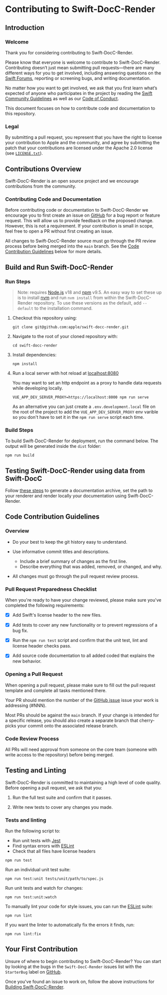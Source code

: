 # Contributing to Swift-DocC-Render

## Introduction

### Welcome

Thank you for considering contributing to Swift-DocC-Render.

Please know that everyone is welcome to contribute to Swift-DocC-Render.
Contributing doesn’t just mean submitting pull requests—there
are many different ways for you to get involved,
including answering questions on the 
[Swift Forums](https://forums.swift.org/c/development/swift-docc),
reporting or screening bugs, and writing documentation. 

No matter how you want to get involved,
we ask that you first learn what’s expected of anyone who participates in
the project by reading the [Swift Community Guidelines](https://swift.org/community/)
as well as our [Code of Conduct](/CODE_OF_CONDUCT.md).

This document focuses on how to contribute code and documentation to
this repository.

### Legal

By submitting a pull request, you represent that you have the right to license your
contribution to Apple and the community, and agree by submitting the patch that your 
contributions are licensed under the Apache 2.0 license (see [`LICENSE.txt`](/LICENSE.txt)).

## Contributions Overview

Swift-DocC-Render is an open source project and we encourage contributions
from the community.

### Contributing Code and Documentation

Before contributing code or documentation to Swift-DocC-Render
we encourage you to first create an issue on [GitHub](https://github.com/apple/swift-docc-render/issues/new/choose)
for a bug report or feature request.
This will allow us to provide feedback on the proposed change.
However, this is not a requirement. If your contribution is small in scope,
feel free to open a PR without first creating an issue.

All changes to Swift-DocC-Render source must go through the PR review process before
being merged into the `main` branch.
See the [Code Contribution Guidelines](#code-contribution-guidelines) below for
more details.

## Build and Run Swift-DocC-Render

### Run Steps

> Note: requires [Node.js](https://nodejs.org/en/download/) v18
> and [npm](https://www.npmjs.com/package/npm) v9.5. An easy way to set these up is to install
> [nvm](https://github.com/nvm-sh/nvm) and run `nvm install` from within the Swift-DocC-Render
> repository. To use these versions as the default, add `--default` to the installation command.

1. Checkout this repository using:

    ```shell
    git clone git@github.com:apple/swift-docc-render.git
    ```

2. Navigate to the root of your cloned repository with:

    ```shell
    cd swift-docc-render
    ```

3. Install dependencies:

    ```shell
    npm install
    ```

4. Run a local server with hot reload at [localhost:8080](http://localhost:8080/)

    You may want to set an http endpoint as a proxy to handle data requests while developing locally.

    ```shell
    VUE_APP_DEV_SERVER_PROXY=https://localhost:8000 npm run serve
    ```

    As an alternative you can just create a `.env.development.local` file on the root of the project to add the `VUE_APP_DEV_SERVER_PROXY` env varible so you don't have to set it in the `npm run serve` script each time.
    
### Build Steps

To build Swift-DocC-Render for deployment, run the command below. The output will be generated inside the `dist` folder:

```shell
npm run build
```

## Testing Swift-DocC-Render using data from Swift-DocC

Follow [these steps](https://github.com/apple/swift-docc#using-docc-to-build-and-preview-documentation) to generate a documentation archive, set the path to your renderer and render locally your documentation using Swift-DocC-Render.

## Code Contribution Guidelines

### Overview

- Do your best to keep the git history easy to understand.
  
- Use informative commit titles and descriptions.
  - Include a brief summary of changes as the first line.
  - Describe everything that was added, removed, or changed, and why.

- All changes must go through the pull request review process.

### Pull Request Preparedness Checklist

When you're ready to have your change reviewed, please make sure you've completed the following requirements:

- [x] Add Swift's license header to the new files.

- [x] Add tests to cover any new functionality or to prevent regressions of a bug fix.

- [x] Run the `npm run test` script and confirm that the unit test, lint and license header checks pass.

- [x] Add source code documentation to all added coded that explains
  the new behavior.

### Opening a Pull Request

When opening a pull request, please make sure to fill out the pull request template
and complete all tasks mentioned there.

Your PR should mention the number of the [GitHub issue](https://github.com/apple/swift-docc-render/issues)
issue your work is addressing (#NNN).
  
Most PRs should be against the `main` branch. If your change is intended 
for a specific release, you should also create a separate branch 
that cherry-picks your commit onto the associated release branch.

### Code Review Process

All PRs will need approval from someone on the core team
(someone with write access to the repository) before being merged.

## Testing and Linting

Swift-DocC-Render is committed to maintaining a high level of code quality.
Before opening a pull request, we ask that you:

1. Run the full test suite and confirm that it passes.

2. Write new tests to cover any changes you made.

### Tests and linting

Run the following script to:
- Run unit tests with [Jest](https://jestjs.io/)
- Find syntax errors with [ESLint](https://eslint.org/)
- Check that all files have license headers

```shell
npm run test
```

Run an individual unit test suite:

```shell
npm run test:unit tests/unit/path/to/spec.js
```

Run unit tests and watch for changes:

```shell
npm run test:unit:watch
```

To manually lint your code for style issues, you can run the [ESLint](https://eslint.org/) suite:

```shell
npm run lint
```

If you want the linter to automatically fix the errors it finds, run:

```shell
npm run lint:fix
```

## Your First Contribution

Unsure of where to begin contributing to Swift-DocC-Render? You can start by looking at
the bugs in the `Swift-DocC-Render` issues list with the `StarterBug` label on
[GitHub](https://github.com/apple/swift-docc-render/issues?q=is%3Aissue+is%3Aopen+label%3AStarterBug).

Once you've found an issue to work on,
follow the above instructions for [Building Swift-DocC-Render](#build-and-run-swift-docc-render).

<!-- Copyright (c) 2021 Apple Inc and the Swift Project authors. All Rights Reserved. -->
